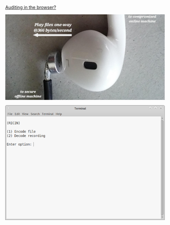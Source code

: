 [Auditing in the browser?](https://coliru.stacked-crooked.com/a/da8e8e37e9e01507)

<p align="center">
  <img src="https://github.com/compromise-evident/RICIN/blob/main/Other/Materials.jpeg">
</p>


<p align="center">
  <img src="https://github.com/compromise-evident/RICIN/blob/main/Terminal.png">
</p>

